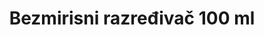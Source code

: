 ---
layout: product
title: "Bezmirisni razređivač 100 ml"
price: "850" 
desc: "Razređivač"
img_path: "/assets/img/ABT111.jpg"
brand: "Abteilung 502"
available: true
special_offer: false
new: false
soon: false
cat: "050000"
subcat: "050500"
subsubcat: "00"
sifra: "ABT111"
popular: true
---